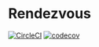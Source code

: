Rendezvous
==========

[![CircleCI](https://circleci.com/gh/langdev/rendezvous.svg?style=svg&circle-token=0973c14456ba458894e5084ba682fed85c34a578)](https://circleci.com/gh/langdev/rendezvous)
[![codecov](https://codecov.io/gh/langdev/rendezvous/branch/master/graph/badge.svg)](https://codecov.io/gh/langdev/rendezvous)

